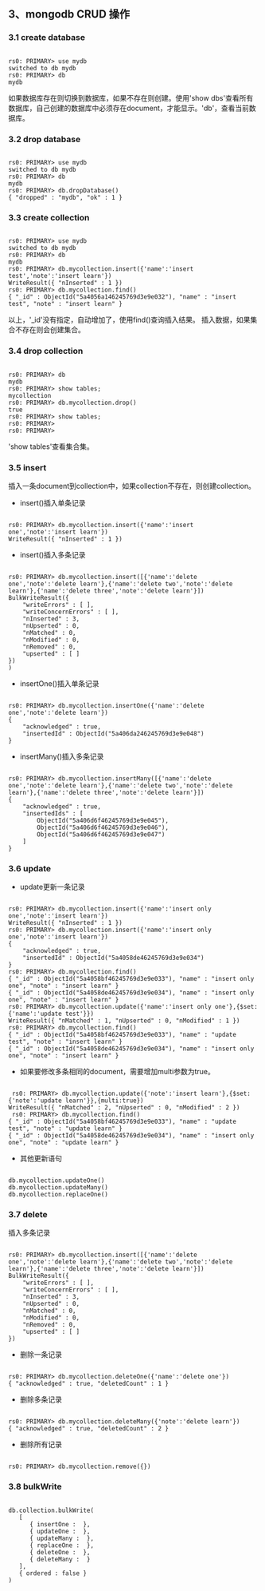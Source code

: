 ## 3、mongodb CRUD 操作

### 3.1 create database

<pre><code>
rs0: PRIMARY> use mydb
switched to db mydb
rs0: PRIMARY> db
mydb
</code></pre>

如果数据库存在则切换到数据库，如果不存在则创建。使用'show dbs'查看所有数据库，自己创建的数据库中必须存在document，才能显示。'db'，查看当前数据库。

### 3.2 drop database

<pre><code>
rs0: PRIMARY> use mydb
switched to db mydb
rs0: PRIMARY> db
mydb
rs0: PRIMARY> db.dropDatabase()
{ "dropped" : "mydb", "ok" : 1 }
</code></pre>

### 3.3 create collection

<pre><code>
rs0: PRIMARY> use mydb
switched to db mydb
rs0: PRIMARY> db
mydb
rs0: PRIMARY> db.mycollection.insert({'name':'insert test','note':'insert learn'})
WriteResult({ "nInserted" : 1 })
rs0: PRIMARY> db.mycollection.find()
{ "_id" : ObjectId("5a4056a146245769d3e9e032"), "name" : "insert test", "note" : "insert learn" }
</code></pre>

以上，'_id'没有指定，自动增加了，使用find()查询插入结果。
插入数据，如果集合不存在则会创建集合。


### 3.4 drop collection

<pre><code>
rs0: PRIMARY> db
mydb
rs0: PRIMARY> show tables;
mycollection
rs0: PRIMARY> db.mycollection.drop()
true
rs0: PRIMARY> show tables;
rs0: PRIMARY> 
rs0: PRIMARY> 
</code></pre>

'show tables'查看集合集。

### 3.5 insert

插入一条document到collection中，如果collection不存在，则创建collection。

* insert()插入单条记录

<pre><code>
rs0: PRIMARY> db.mycollection.insert({'name':'insert one','note':'insert learn'})
WriteResult({ "nInserted" : 1 })
</code></pre>

* insert()插入多条记录

<pre><code>
rs0: PRIMARY> db.mycollection.insert([{'name':'delete one','note':'delete learn'},{'name':'delete two','note':'delete learn'},{'name':'delete three','note':'delete learn'}])
BulkWriteResult({
	"writeErrors" : [ ],
	"writeConcernErrors" : [ ],
	"nInserted" : 3,
	"nUpserted" : 0,
	"nMatched" : 0,
	"nModified" : 0,
	"nRemoved" : 0,
	"upserted" : [ ]
})
) 
</code></pre>

* insertOne()插入单条记录

<pre><code>
rs0: PRIMARY> db.mycollection.insertOne({'name':'delete one','note':'delete learn'})
{
	"acknowledged" : true,
	"insertedId" : ObjectId("5a406da246245769d3e9e048")
}
</code></pre>

* insertMany()插入多条记录

<pre><code>
rs0: PRIMARY> db.mycollection.insertMany([{'name':'delete one','note':'delete learn'},{'name':'delete two','note':'delete learn'},{'name':'delete three','note':'delete learn'}])
{
	"acknowledged" : true,
	"insertedIds" : [
		ObjectId("5a406d6f46245769d3e9e045"),
		ObjectId("5a406d6f46245769d3e9e046"),
		ObjectId("5a406d6f46245769d3e9e047")
	]
}
</code></pre>

### 3.6 update

* update更新一条记录

<pre><code>
rs0: PRIMARY> db.mycollection.insert({'name':'insert only one','note':'insert learn'})
WriteResult({ "nInserted" : 1 })
rs0: PRIMARY> db.mycollection.insert({'name':'insert only one','note':'insert learn'})
{
	"acknowledged" : true,
	"insertedId" : ObjectId("5a4058de46245769d3e9e034")
}
rs0: PRIMARY> db.mycollection.find()
{ "_id" : ObjectId("5a4058bf46245769d3e9e033"), "name" : "insert only one", "note" : "insert learn" }
{ "_id" : ObjectId("5a4058de46245769d3e9e034"), "name" : "insert only one", "note" : "insert learn" }
rs0: PRIMARY> db.mycollection.update({'name':'insert only one'},{$set:{'name':'update test'}})
WriteResult({ "nMatched" : 1, "nUpserted" : 0, "nModified" : 1 })
rs0: PRIMARY> db.mycollection.find()
{ "_id" : ObjectId("5a4058bf46245769d3e9e033"), "name" : "update test", "note" : "insert learn" }
{ "_id" : ObjectId("5a4058de46245769d3e9e034"), "name" : "insert only one", "note" : "insert learn" }
</code></pre>

* 如果要修改多条相同的document，需要增加multi参数为true。

<pre><code>
 rs0: PRIMARY> db.mycollection.update({'note':'insert learn'},{$set:{'note':'update learn'}},{multi:true})
WriteResult({ "nMatched" : 2, "nUpserted" : 0, "nModified" : 2 })
 rs0: PRIMARY> db.mycollection.find()
{ "_id" : ObjectId("5a4058bf46245769d3e9e033"), "name" : "update test", "note" : "update learn" }
{ "_id" : ObjectId("5a4058de46245769d3e9e034"), "name" : "insert only one", "note" : "update learn" }
</code></pre>

* 其他更新语句

<pre><code>
db.mycollection.updateOne()
db.mycollection.updateMany()
db.mycollection.replaceOne()
</code></pre>

### 3.7 delete
插入多条记录
<pre><code>
rs0: PRIMARY> db.mycollection.insert([{'name':'delete one','note':'delete learn'},{'name':'delete two','note':'delete learn'},{'name':'delete three','note':'delete learn'}])
BulkWriteResult({
	"writeErrors" : [ ],
	"writeConcernErrors" : [ ],
	"nInserted" : 3,
	"nUpserted" : 0,
	"nMatched" : 0,
	"nModified" : 0,
	"nRemoved" : 0,
	"upserted" : [ ]
})
</code></pre>

* 删除一条记录

<pre><code>
rs0: PRIMARY> db.mycollection.deleteOne({'name':'delete one'})
{ "acknowledged" : true, "deletedCount" : 1 }
</code></pre>

* 删除多条记录

<pre><code>
rs0: PRIMARY> db.mycollection.deleteMany({'note':'delete learn'})
{ "acknowledged" : true, "deletedCount" : 2 }
</code></pre>

* 删除所有记录

<pre><code>
rs0: PRIMARY> db.mycollection.remove({})
</code></pre>

### 3.8 bulkWrite

<pre><code>
db.collection.bulkWrite(
   [
      { insertOne : <document> },
      { updateOne : <document> },
      { updateMany : <document> },
      { replaceOne : <document> },
      { deleteOne : <document> },
      { deleteMany : <document> }
   ],
   { ordered : false }
)
</code></pre>
